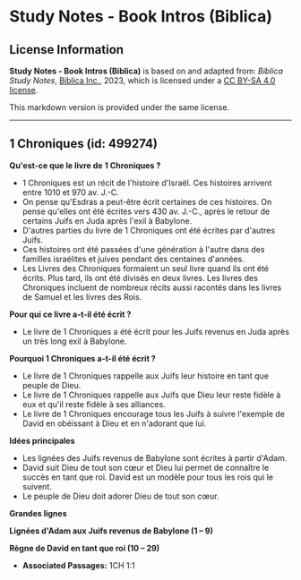 # Study Notes - Book Intros (Biblica)

## License Information

**Study Notes - Book Intros (Biblica)** is based on and adapted from: _Biblica Study Notes_, [Biblica Inc.](https://www.biblica.com/), 2023, which is licensed under a [CC BY-SA 4.0 license](https://creativecommons.org/licenses/by-sa/4.0/legalcode.en).

This markdown version is provided under the same license.



--------------------------------

## 1 Chroniques (id: 499274)

**Qu'est\-ce que le livre de** **1 Chroniques ?**

* 1 Chroniques est un récit de l'histoire d'Israël. Ces histoires arrivent entre 1010 et 970 av. J.\-C.
* On pense qu'Esdras a peut\-être écrit certaines de ces histoires. On pense qu'elles ont été écrites vers 430 av. J.\-C., après le retour de certains Juifs en Juda après l'exil à Babylone.
* D'autres parties du livre de 1 Chroniques ont été écrites par d'autres Juifs.
* Ces histoires ont été passées d'une génération à l'autre dans des familles israélites et juives pendant des centaines d'années.
* Les Livres des Chroniques formaient un seul livre quand ils ont été écrits. Plus tard, ils ont été divisés en deux livres. Les livres des Chroniques incluent de nombreux récits aussi racontés dans les livres de Samuel et les livres des Rois.

**Pour qui ce livre a\-t\-il été écrit ?**

* Le livre de 1 Chroniques a été écrit pour les Juifs revenus en Juda après un très long exil à Babylone.

**Pourquoi 1 Chroniques a\-t\-il été écrit ?**

* Le livre de 1 Chroniques rappelle aux Juifs leur histoire en tant que peuple de Dieu.
* Le livre de 1 Chroniques rappelle aux Juifs que Dieu leur reste fidèle à eux et qu'il reste fidèle à ses alliances.
* Le livre de 1 Chroniques encourage tous les Juifs à suivre l'exemple de David en obéissant à Dieu et en n'adorant que lui.

**Idées principales**

* Les lignées des Juifs revenus de Babylone sont écrites à partir d'Adam.
* David suit Dieu de tout son cœur et Dieu lui permet de connaître le succès en tant que roi. David est un modèle pour tous les rois qui le suivent.
* Le peuple de Dieu doit adorer Dieu de tout son cœur.

**Grandes lignes**

**Lignées d'Adam aux Juifs revenus de Babylone (1 – 9\)**

**Règne de David en tant que roi (10 – 29\)**

* **Associated Passages:** 1CH 1:1

